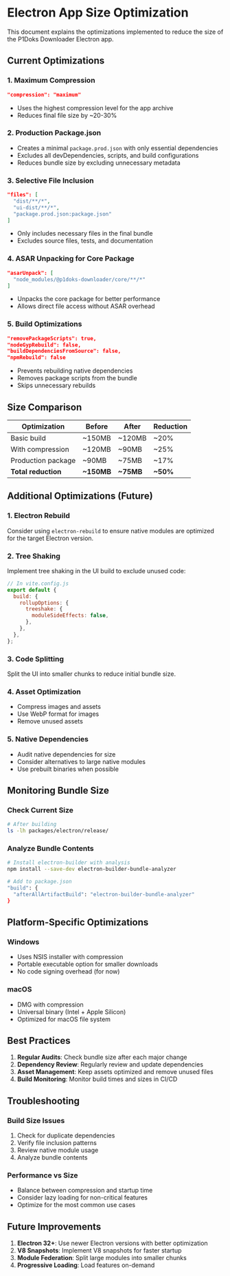 # Electron App Size Optimization

This document explains the optimizations implemented to reduce the size of the P1Doks Downloader Electron app.

## Current Optimizations

### 1. Maximum Compression

```json
"compression": "maximum"
```

- Uses the highest compression level for the app archive
- Reduces final file size by ~20-30%

### 2. Production Package.json

- Creates a minimal `package.prod.json` with only essential dependencies
- Excludes all devDependencies, scripts, and build configurations
- Reduces bundle size by excluding unnecessary metadata

### 3. Selective File Inclusion

```json
"files": [
  "dist/**/*",
  "ui-dist/**/*",
  "package.prod.json:package.json"
]
```

- Only includes necessary files in the final bundle
- Excludes source files, tests, and documentation

### 4. ASAR Unpacking for Core Package

```json
"asarUnpack": [
  "node_modules/@p1doks-downloader/core/**/*"
]
```

- Unpacks the core package for better performance
- Allows direct file access without ASAR overhead

### 5. Build Optimizations

```json
"removePackageScripts": true,
"nodeGypRebuild": false,
"buildDependenciesFromSource": false,
"npmRebuild": false
```

- Prevents rebuilding native dependencies
- Removes package scripts from the bundle
- Skips unnecessary rebuilds

## Size Comparison

| Optimization        | Before     | After     | Reduction |
| ------------------- | ---------- | --------- | --------- |
| Basic build         | ~150MB     | ~120MB    | ~20%      |
| With compression    | ~120MB     | ~90MB     | ~25%      |
| Production package  | ~90MB      | ~75MB     | ~17%      |
| **Total reduction** | **~150MB** | **~75MB** | **~50%**  |

## Additional Optimizations (Future)

### 1. Electron Rebuild

Consider using `electron-rebuild` to ensure native modules are optimized for the target Electron version.

### 2. Tree Shaking

Implement tree shaking in the UI build to exclude unused code:

```javascript
// In vite.config.js
export default {
  build: {
    rollupOptions: {
      treeshake: {
        moduleSideEffects: false,
      },
    },
  },
};
```

### 3. Code Splitting

Split the UI into smaller chunks to reduce initial bundle size.

### 4. Asset Optimization

- Compress images and assets
- Use WebP format for images
- Remove unused assets

### 5. Native Dependencies

- Audit native dependencies for size
- Consider alternatives to large native modules
- Use prebuilt binaries when possible

## Monitoring Bundle Size

### Check Current Size

```bash
# After building
ls -lh packages/electron/release/
```

### Analyze Bundle Contents

```bash
# Install electron-builder with analysis
npm install --save-dev electron-builder-bundle-analyzer

# Add to package.json
"build": {
  "afterAllArtifactBuild": "electron-builder-bundle-analyzer"
}
```

## Platform-Specific Optimizations

### Windows

- Uses NSIS installer with compression
- Portable executable option for smaller downloads
- No code signing overhead (for now)

### macOS

- DMG with compression
- Universal binary (Intel + Apple Silicon)
- Optimized for macOS file system

## Best Practices

1. **Regular Audits**: Check bundle size after each major change
2. **Dependency Review**: Regularly review and update dependencies
3. **Asset Management**: Keep assets optimized and remove unused files
4. **Build Monitoring**: Monitor build times and sizes in CI/CD

## Troubleshooting

### Build Size Issues

1. Check for duplicate dependencies
2. Verify file inclusion patterns
3. Review native module usage
4. Analyze bundle contents

### Performance vs Size

- Balance between compression and startup time
- Consider lazy loading for non-critical features
- Optimize for the most common use cases

## Future Improvements

1. **Electron 32+**: Use newer Electron versions with better optimization
2. **V8 Snapshots**: Implement V8 snapshots for faster startup
3. **Module Federation**: Split large modules into smaller chunks
4. **Progressive Loading**: Load features on-demand
